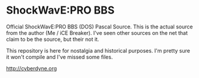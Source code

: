 # ShockWavE:PRO BBS
Official ShockWavE:PRO BBS (DOS) Pascal Source. This is the actual source from the author (Me / iCE Breaker).  I've seen other sources on the net that claim to be the source, but their not it. 

This repository is here for nostalgia and historical purposes.  I'm pretty sure it won't compile and I've missed some files. 

http://cyberdyne.org
